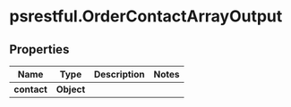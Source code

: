 # psrestful.OrderContactArrayOutput

## Properties
Name | Type | Description | Notes
------------ | ------------- | ------------- | -------------
**contact** | **Object** |  | 

